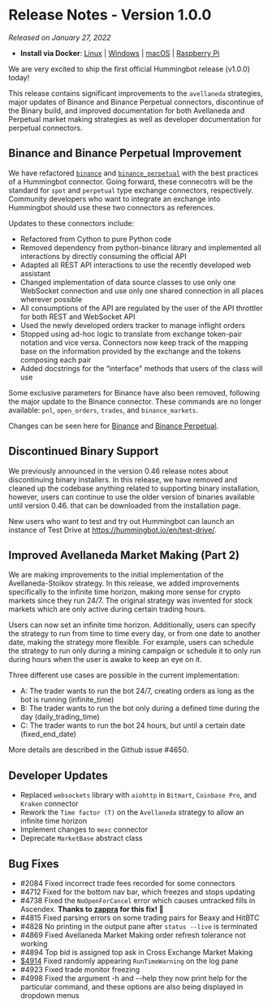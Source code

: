 # Release Notes - Version 1.0.0

*Released on January 27, 2022*

- **Install via Docker**: [Linux](/installation/docker/#linuxubuntu) | [Windows](/installation/docker/#windows) | [macOS](/installation/docker/#macos) | [Raspberry Pi](/installation/raspberry-pi/#install-via-docker)

We are very excited to ship the first official Hummingbot release (v1.0.0) today! 

This release contains significant improvements to the `avellaneda` strategies, major updates of Binance and Binance Perpetual connectors, discontinue of the Binary build, and improved documentation for both Avellaneda and Perpetual market making strategies as well as developer documentation for perpetual connectors. 

## Binance and Binance Perpetual Improvement

We have refactored [`binance`](/exchanges/binance) and [`binance_perpetual`](/exchanges/binance-perpetual) with the best practices of a Hummingbot connector. Going forward, these connecotrs will be the standard for `spot` and `perpetual` type exchange connectors, respectively. Community developers who want to integrate an exchange into Hummingbot should use these two connectors as references.

Updates to these connectors include:

- Refactored from Cython to pure Python code
- Removed dependency from python-binance library and implemented all interactions by directly consuming the official API
- Adapted all REST API interactions to use the recently developed web assistant
- Changed implementation of data source classes to use only one WebSocket connection and use only one shared connection in all places wherever possible
- All consumptions of the API are regulated by the user of the API throttler for both REST and WebSocket API
- Used the newly developed orders tracker to manage inflight orders
- Stopped using ad-hoc logic to translate from exchange token-pair notation and vice versa. Connectors now keep track of the mapping base on the information provided by the exchange and the tokens composing each pair
- Added docstrings for the “interface” methods that users of the class will use

Some exclusive parameters for Binance have also been removed, following the major update to the Binance connector. These commands are no longer available: `pnl`, `open_orders`, `trades`, and `binance_markets`.

Changes can be seen here for [Binance](https://github.com/hummingbot/hummingbot/pull/5009) and [Binance Perpetual](https://github.com/hummingbot/hummingbot/pull/5008).

## Discontinued Binary Support

We previously announced in the version 0.46 release notes about discontinuing binary installers. In this release, we have removed and cleaned up the codebase anything related to supporting binary installation, however, users can continue to use the older version of binaries available until version 0.46. that can be downloaded from the installation page.

New users who want to test and try out Hummingbot can launch an instance of Test Drive at https://hummingbot.io/en/test-drive/.

## Improved Avellaneda Market Making (Part 2)

We are making improvements to the initial implementation of the Avellaneda-Stoikov strategy. In this release, we added improvements specifically to the infinite time horizon, making more sense for crypto markets since they run 24/7. The original strategy was invented for stock markets which are only active during certain trading hours. 

Users can now set an infinite time horizon. Additionally, users can specify the strategy to run from time to time every day, or from one date to another date, making the strategy more flexible. For example, users can schedule the strategy to run only during a mining campaign or schedule it to only run during hours when the user is awake to keep an eye on it. 

Three different use cases are possible in the current implementation:

- A: The trader wants to run the bot 24/7, creating orders as long as the bot is running  (infinite_time)
- B: The trader wants to run the bot only during a defined time during the day    (daily_trading_time)
- C: The trader wants to run the bot 24 hours, but until a certain date      (fixed_end_date)

More details are described in the Github issue #4650.


## Developer Updates

- Replaced `websockets` library with `aiohttp` in `Bitmart`, `Coinbase Pro`, and `Kraken` connector
- Rework the `Time factor (T)` on the `Avellaneda` strategy to allow an infinite time horizon
- Implement changes to `mexc` connector
- Deprecate `MarketBase` abstract class

## Bug Fixes

- #2084 Fixed incorrect trade fees recorded for some connectors
- #4712 Fixed for the bottom nav bar, which freezes and stops updating
- #4738 Fixed the `NoOpenForCancel` error which causes untracked fills in Ascendex. **Thanks to [zappra](https://github.com/zappra) for this fix! 🙏**
- #4815 Fixed parsing errors on some trading pairs for Beaxy and HitBTC
- #4828 No printing in the output pane after `status --live` is terminated
- #4869 Fixed Avellaneda Market Making order refresh tolerance not working
- #4894 Top bid is assigned top ask in Cross Exchange Market Making
- [$4914](https://github.com/hummingbot/hummingbot/issues/4914) Fixed randomly appearing `RunTimeWarning` on the log pane
- #4923 Fixed trade monitor freezing 
- #4998 Fixed the argument -h and --help they now print help for the particular command, and these options are also being displayed in dropdown menus